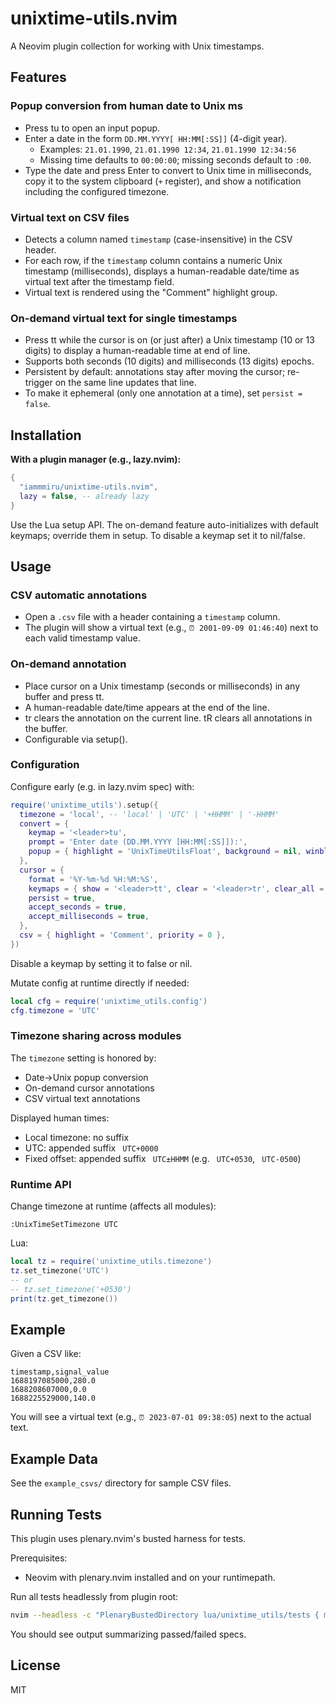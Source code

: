 # unixtime-utils.nvim

A Neovim plugin collection for working with Unix timestamps.

## Features

### Popup conversion from human date to Unix ms
- Press <leader>tu to open an input popup.
- Enter a date in the form `DD.MM.YYYY[ HH:MM[:SS]]` (4-digit year).
  - Examples: `21.01.1990`, `21.01.1990 12:34`, `21.01.1990 12:34:56`
  - Missing time defaults to `00:00:00`; missing seconds default to `:00`.
- Type the date and press Enter to convert to Unix time in milliseconds, copy it to the system clipboard (`+` register), and show a notification including the configured timezone.


### Virtual text on CSV files
- Detects a column named `timestamp` (case-insensitive) in the CSV header.
- For each row, if the `timestamp` column contains a numeric Unix timestamp (milliseconds), displays a human-readable date/time as virtual text after the timestamp field.
- Virtual text is rendered using the "Comment" highlight group.

### On-demand virtual text for single timestamps
- Press <leader>tt while the cursor is on (or just after) a Unix timestamp (10 or 13 digits) to display a human-readable time at end of line.
- Supports both seconds (10 digits) and milliseconds (13 digits) epochs.
- Persistent by default: annotations stay after moving the cursor; re-trigger on the same line updates that line.
- To make it ephemeral (only one annotation at a time), set `persist = false`. 

## Installation


**With a plugin manager (e.g., lazy.nvim):**
```lua
{
  "iammmiru/unixtime-utils.nvim",
  lazy = false, -- already lazy
}
```

Use the Lua setup API. The on-demand feature auto-initializes with default keymaps; override them in setup. To disable a keymap set it to nil/false.

## Usage

### CSV automatic annotations
- Open a `.csv` file with a header containing a `timestamp` column.
- The plugin will show a virtual text (e.g., `⏰ 2001-09-09 01:46:40`) next to each valid timestamp value.

### On-demand annotation
- Place cursor on a Unix timestamp (seconds or milliseconds) in any buffer and press <leader>tt.
- A human-readable date/time appears at the end of the line.
- <leader>tr clears the annotation on the current line. <leader>tR clears all annotations in the buffer.
- Configurable via setup().

### Configuration
Configure early (e.g. in lazy.nvim spec) with:
```lua
require('unixtime_utils').setup({
  timezone = 'local', -- 'local' | 'UTC' | '+HHMM' | '-HHMM'
  convert = {
    keymap = '<leader>tu',
    prompt = 'Enter date (DD.MM.YYYY [HH:MM[:SS]]):',
    popup = { highlight = 'UnixTimeUtilsFloat', background = nil, winblend = 0 },
  },
  cursor = {
    format = '%Y-%m-%d %H:%M:%S',
    keymaps = { show = '<leader>tt', clear = '<leader>tr', clear_all = '<leader>tR' },
    persist = true,
    accept_seconds = true,
    accept_milliseconds = true,
  },
  csv = { highlight = 'Comment', priority = 0 },
})
```
Disable a keymap by setting it to false or nil.

Mutate config at runtime directly if needed:
```lua
local cfg = require('unixtime_utils.config')
cfg.timezone = 'UTC'
```

### Timezone sharing across modules
The `timezone` setting is honored by:
- Date->Unix popup conversion
- On-demand cursor annotations
- CSV virtual text annotations

Displayed human times:
- Local timezone: no suffix
- UTC: appended suffix ` UTC+0000`
- Fixed offset: appended suffix ` UTC±HHMM` (e.g. ` UTC+0530`, ` UTC-0500`)

### Runtime API
Change timezone at runtime (affects all modules):
```vim
:UnixTimeSetTimezone UTC
```
Lua:
```lua
local tz = require('unixtime_utils.timezone')
tz.set_timezone('UTC')
-- or
-- tz.set_timezone('+0530')
print(tz.get_timezone())
```

## Example
Given a CSV like:
```csv
timestamp,signal_value
1688197085000,280.0
1688208607000,0.0
1688225529000,140.0
```
You will see a virtual text (e.g., `⏰ 2023-07-01 09:38:05`) next to the actual
text.

## Example Data
See the `example_csvs/` directory for sample CSV files.

## Running Tests

This plugin uses plenary.nvim's busted harness for tests.

Prerequisites:
- Neovim with plenary.nvim installed and on your runtimepath.

Run all tests headlessly from plugin root:

```sh
nvim --headless -c "PlenaryBustedDirectory lua/unixtime_utils/tests { minimal_init = 'lua/unixtime_utils/tests/minimal_init.lua' }" -c qa
```

You should see output summarizing passed/failed specs.

## License
MIT
